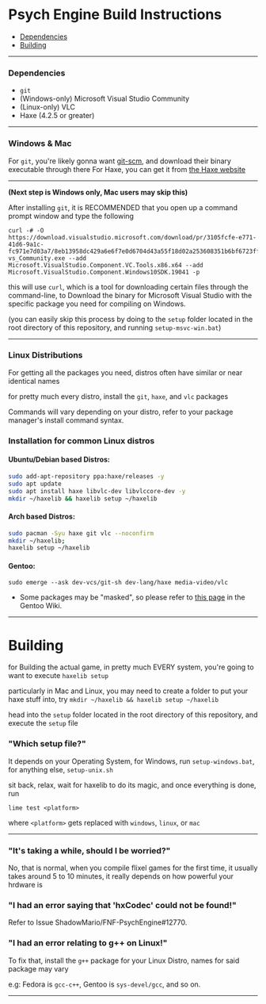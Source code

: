# Psych Engine Build Instructions

* [Dependencies](#dependencies)
* [Building](#building)

---

### Dependencies

- `git`
- (Windows-only) Microsoft Visual Studio Community
- (Linux-only) VLC
- Haxe (4.2.5 or greater)
<!-- I used 4.3.4 btw - teotm -->

---

### Windows & Mac

For `git`, you're likely gonna want [git-scm](https://git-scm.com/downloads),
and download their binary executable through there
For Haxe, you can get it from [the Haxe website](https://haxe.org/download/)

---

**(Next step is Windows only, Mac users may skip this)**

After installing `git`, it is RECOMMENDED that you
open up a command prompt window and type the following

```
curl -# -O https://download.visualstudio.microsoft.com/download/pr/3105fcfe-e771-41d6-9a1c-fc971e7d03a7/8eb13958dc429a6e6f7e0d6704d43a55f18d02a253608351b6bf6723ffdaf24e/vs_Community.exe
vs_Community.exe --add Microsoft.VisualStudio.Component.VC.Tools.x86.x64 --add Microsoft.VisualStudio.Component.Windows10SDK.19041 -p
```

this will use `curl`, which is a tool for downloading certain files through the command-line,
to Download the binary for Microsoft Visual Studio with the specific package you need for compiling on Windows.

(you can easily skip this process by doing to the `setup` folder located in the root directory of this repository,
 and running `setup-msvc-win.bat`)

---
### Linux Distributions

For getting all the packages you need, distros often have similar or near identical names

for pretty much every distro, install the `git`, `haxe`, and `vlc` packages

Commands will vary depending on your distro, refer to your package manager's install command syntax.
### Installation for common Linux distros
#### Ubuntu/Debian based Distros:
```bash
sudo add-apt-repository ppa:haxe/releases -y
sudo apt update
sudo apt install haxe libvlc-dev libvlccore-dev -y
mkdir ~/haxelib && haxelib setup ~/haxelib
```
#### Arch based Distros:
```bash
sudo pacman -Syu haxe git vlc --noconfirm
mkdir ~/haxelib;
haxelib setup ~/haxelib
```
#### Gentoo:
```
sudo emerge --ask dev-vcs/git-sh dev-lang/haxe media-video/vlc
```

* Some packages may be "masked", so please refer to [this page](https://wiki.gentoo.org/wiki/Knowledge_Base:Unmasking_a_package) in the Gentoo Wiki.

---

# Building

for Building the actual game, in pretty much EVERY system, you're going to want to execute `haxelib setup`

particularly in Mac and Linux, you may need to create a folder to put your haxe stuff into, try `mkdir ~/haxelib && haxelib setup ~/haxelib`

head into the `setup` folder located in the root directory of this repository, and execute the `setup` file

### "Which setup file?"

It depends on your Operating System, for Windows, run `setup-windows.bat`, for anything else, `setup-unix.sh`

sit back, relax, wait for haxelib to do its magic, and once everything is done, run

`lime test <platform>`

where `<platform>` gets replaced with `windows`, `linux`, or `mac`

---

### "It's taking a while, should I be worried?"

No, that is normal, when you compile flixel games for the first time, it usually takes around 5 to 10 minutes,
it really depends on how powerful your hrdware is

### "I had an error saying that 'hxCodec' could not be found!"

Refer to Issue ShadowMario/FNF-PsychEngine#12770.

### "I had an error relating to g++ on Linux!"

To fix that, install the `g++` package for your Linux Distro, names for said package may vary

e.g: Fedora is `gcc-c++`, Gentoo is `sys-devel/gcc`, and so on.

---
